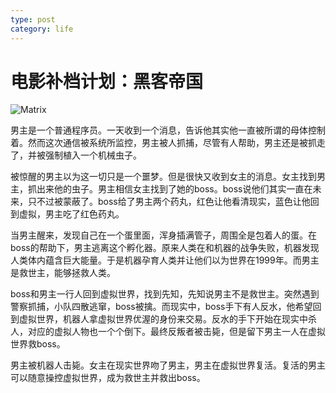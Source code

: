 ```yaml
---
type: post
category: life
---
```

# 电影补档计划：黑客帝国

![Matrix](https://img3.doubanio.com/view/photo/l/public/p2432313490.webp)

男主是一个普通程序员。一天收到一个消息，告诉他其实他一直被所谓的母体控制着。然而这次通信被系统所监控，男主被人抓捕，尽管有人帮助，男主还是被抓走了，并被强制植入一个机械虫子。

被惊醒的男主以为这一切只是一个噩梦。但是很快又收到女主的消息。女主找到男主，抓出来他的虫子。男主相信女主找到了她的boss。boss说他们其实一直在未来，只不过被蒙蔽了。boss给了男主两个药丸，红色让他看清现实，蓝色让他回到虚拟，男主吃了红色药丸。

当男主醒来，发现自己在一个蛋里面，浑身插满管子，周围全是包着人的蛋。在boss的帮助下，男主逃离这个孵化器。原来人类在和机器的战争失败，机器发现人类体内蕴含巨大能量。于是机器孕育人类并让他们以为世界在1999年。而男主是救世主，能够拯救人类。

boss和男主一行人回到虚拟世界，找到先知，先知说男主不是救世主。突然遇到警察抓捕，小队四散逃窜，boss被擒。而现实中，boss手下有人反水，他希望回到虚拟世界，机器人拿虚拟世界优渥的身份来交易。反水的手下开始在现实中杀人，对应的虚拟人物也一个个倒下。最终反叛者被击毙，但是留下男主一人在虚拟世界救boss。

男主被机器人击毙。女主在现实世界吻了男主，男主在虚拟世界复活。复活的男主可以随意操控虚拟世界，成为救世主并救出boss。